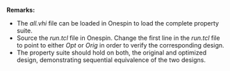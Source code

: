 **Remarks:**
- The *all.vhi* file can be loaded in Onespin to load the complete property suite.
- Source the *run.tcl* file in Onespin. Change the first line in the *run.tcl* file to point to either *Opt* or *Orig* in order to verify the corresponding design.
- The property suite should hold on both, the original and optimized design, demonstrating sequential equivalence of the two designs.
